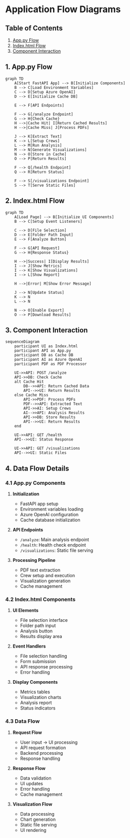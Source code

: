 # Application Flow Diagrams

## Table of Contents
1. [App.py Flow](#1-apppy-flow)
2. [Index.html Flow](#2-indexhtml-flow)
3. [Component Interaction](#3-component-interaction)

## 1. App.py Flow

```mermaid
graph TD
    A[Start FastAPI App] --> B[Initialize Components]
    B --> C[Load Environment Variables]
    C --> D[Setup Azure OpenAI]
    D --> E[Initialize Cache DB]
    
    E --> F[API Endpoints]
    
    F --> G[/analyze Endpoint]
    G --> H{Check Cache}
    H -->|Cache Hit| I[Return Cached Results]
    H -->|Cache Miss| J[Process PDFs]
    
    J --> K[Extract Text]
    K --> L[Setup Crews]
    L --> M[Run Analysis]
    M --> N[Generate Visualizations]
    N --> O[Store in Cache]
    O --> P[Return Results]
    
    F --> Q[/health Endpoint]
    Q --> R[Return Status]
    
    F --> S[/visualizations Endpoint]
    S --> T[Serve Static Files]
```

## 2. Index.html Flow

```mermaid
graph TD
    A[Load Page] --> B[Initialize UI Components]
    B --> C[Setup Event Listeners]
    
    C --> D[File Selection]
    D --> E[Folder Path Input]
    E --> F[Analyze Button]
    
    F --> G[API Request]
    G --> H{Response Status}
    
    H -->|Success| I[Display Results]
    I --> J[Show Metrics]
    I --> K[Show Visualizations]
    I --> L[Show Report]
    
    H -->|Error| M[Show Error Message]
    
    J --> N[Update Status]
    K --> N
    L --> N
    
    N --> O[Enable Export]
    O --> P[Download Results]
```

## 3. Component Interaction

```mermaid
sequenceDiagram
    participant UI as Index.html
    participant API as App.py
    participant DB as Cache DB
    participant AI as Azure OpenAI
    participant PDF as PDF Processor
    
    UI->>API: POST /analyze
    API->>DB: Check Cache
    alt Cache Hit
        DB-->>API: Return Cached Data
        API-->>UI: Return Results
    else Cache Miss
        API->>PDF: Process PDFs
        PDF-->>API: Extracted Text
        API->>AI: Setup Crews
        AI-->>API: Analysis Results
        API->>DB: Store Results
        API-->>UI: Return Results
    end
    
    UI->>API: GET /health
    API-->>UI: Status Response
    
    UI->>API: GET /visualizations
    API-->>UI: Static Files
```

## 4. Data Flow Details

### 4.1 App.py Components
1. **Initialization**
   - FastAPI app setup
   - Environment variables loading
   - Azure OpenAI configuration
   - Cache database initialization

2. **API Endpoints**
   - `/analyze`: Main analysis endpoint
   - `/health`: Health check endpoint
   - `/visualizations`: Static file serving

3. **Processing Pipeline**
   - PDF text extraction
   - Crew setup and execution
   - Visualization generation
   - Cache management

### 4.2 Index.html Components
1. **UI Elements**
   - File selection interface
   - Folder path input
   - Analysis button
   - Results display area

2. **Event Handlers**
   - File selection handling
   - Form submission
   - API response processing
   - Error handling

3. **Display Components**
   - Metrics tables
   - Visualization charts
   - Analysis report
   - Status indicators

### 4.3 Data Flow
1. **Request Flow**
   - User input → UI processing
   - API request formation
   - Backend processing
   - Response handling

2. **Response Flow**
   - Data validation
   - UI updates
   - Error handling
   - Cache management

3. **Visualization Flow**
   - Data processing
   - Chart generation
   - Static file serving
   - UI rendering 